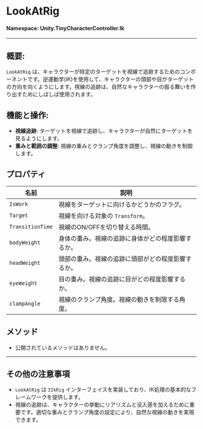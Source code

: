 ﻿# LookAtRig

#### **Namespace**: Unity.TinyCharacterController.Ik
---

## 概要:
`LookAtRig` は、キャラクターが特定のターゲットを視線で追跡するためのコンポーネントです。逆運動学(IK)を使用して、キャラクターの頭部や目がターゲットの方向を向くようにします。視線の追跡は、自然なキャラクターの振る舞いを作り出すためにしばしば使用されます。

## 機能と操作:
- **視線追跡**: ターゲットを視線で追跡し、キャラクターが自然にターゲットを見るようにします。
- **重みと範囲の調整**: 視線の重みとクランプ角度を調整し、視線の動きを制御します。

## プロパティ
| 名前 | 説明 |
|------|-------------|
| `IsWork` | 視線をターゲットに向けるかどうかのフラグ。 |
| `Target` | 視線を向ける対象の `Transform`。 |
| `TransitionTime` | 視線のON/OFFを切り替える時間。 |
| `bodyWeight` | 身体の重み。視線の追跡に身体がどの程度影響するか。 |
| `headWeight` | 頭部の重み。視線の追跡に頭部がどの程度影響するか。 |
| `eyeWeight` | 目の重み。視線の追跡に目がどの程度影響するか。 |
| `clampAngle` | 視線のクランプ角度。視線の動きを制限する角度。 |

## メソッド
- 公開されているメソッドはありません。

---
## その他の注意事項
- `LookAtRig` は `IIkRig` インターフェイスを実装しており、IK処理の基本的なフレームワークを提供します。
- 視線の追跡は、キャラクターの挙動にリアリズムと没入感を加えるために重要です。適切な重みとクランプ角度の設定により、自然な視線の動きを実現できます。
